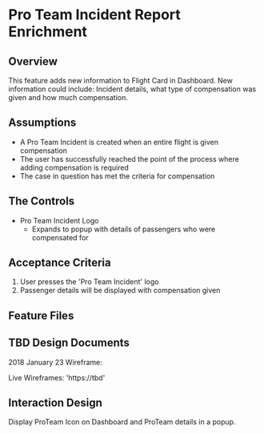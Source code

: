 Pro Team Incident Report Enrichment
==========================
Overview
--------
This feature adds new information to Flight Card in Dashboard. New information could include: Incident details, what type of compensation was given and how much compensation.

Assumptions
--------
* A Pro Team Incident is created when an entire flight is given compensation
* The user has successfully reached the point of the process where adding compensation is required 
* The case in question has met the criteria for compensation

The Controls
------------
* Pro Team Incident Logo
   * Expands to popup with details of passengers who were compensated for

Acceptance Criteria
-----------------
1. User presses the 'Pro Team Incident' logo
2. Passenger details will be displayed with compensation given 

Feature Files
----------------------------------
TBD
Design Documents
--------
2018 January 23 Wireframe:

Live Wireframes: 'https://tbd'

Interaction Design
----------------------------------
Display ProTeam Icon on Dashboard and ProTeam details in a popup.

